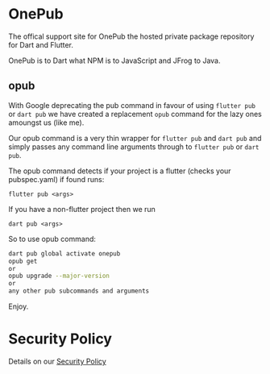 # OnePub

The offical support site for OnePub the hosted private package repository for Dart and Flutter.

OnePub is to Dart what NPM is to JavaScript and JFrog to Java.

## opub
With Google deprecating the pub command in favour of using `flutter pub` or `dart pub`
we have created a replacement `opub` command for the lazy ones amoungst us (like me).

Our opub command is a very thin wrapper for `flutter pub` and `dart pub` and simply
passes any command line arguments through to `flutter pub` or `dart pub`.


The opub command detects if your project is a flutter (checks your pubspec.yaml)
if found runs:

`flutter pub <args>`

If you have a non-flutter project then we run

`dart pub <args>`


So to use opub command:

```bash
dart pub global activate onepub
opub get
or
opub upgrade --major-version
or
any other pub subcommands and arguments
```

Enjoy.


# Security Policy
Details on our [Security Policy](https://github.com/onepub-dev/policies/blob/master/SECURITY.md)

